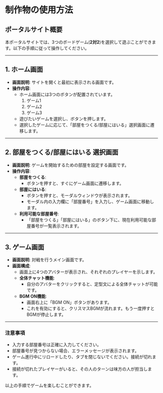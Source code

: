 
# 制作物の使用方法

## ポータルサイト概要
本ポータルサイトでは、3つのボードゲーム(**2対2**)を選択して遊ぶことができます。以下の手順に従って操作してください。

---

## 1. ホーム画面
- **画面説明**: サイトを開くと最初に表示される画面です。
- **操作内容**:
  - ホーム画面には3つのボタンが配置されています。
    1. ゲーム1
    2. ゲーム2
    3. ゲーム3
  - 遊びたいゲームを選択し、ボタンを押します。
  - 選択したゲームに応じて、「部屋をつくる/部屋にはいる」選択画面に遷移します。

---

## 2. 部屋をつくる/部屋にはいる 選択画面
- **画面説明**: ゲームを開始するための部屋を設定する画面です。
- **操作内容**:
  - **部屋をつくる**:
    - ボタンを押すと、すぐにゲーム画面に遷移します。
  - **部屋にはいる**:
    - ボタンを押すと、モーダルウィンドウが表示されます。
    - モーダル内の入力欄に「部屋番号」を入力し、ゲーム画面に移動します。
  - **利用可能な部屋番号**:
    - 「部屋をつくる」「部屋にはいる」のボタン下に、現在利用可能な部屋番号が一覧表示されます。

---

## 3. ゲーム画面
- **画面説明**: 対戦を行うメイン画面です。
- **画面構成**:
  - 画面上に4つのアバターが表示され、それぞれのプレイヤーを示します。
  - **全体チャット機能**:
    - 自分のアバターをクリックすると、定型文による全体チャットが可能です。
  - **BGM ON機能**:
    - 画面右上に「BGM ON」ボタンがあります。
    - これを有効にすると、クリスマスBGMが流れます。もう一度押すとBGMが停止します。

---

### 注意事項
- 入力する部屋番号は正確に入力してください。
- 部屋番号が見つからない場合、エラーメッセージが表示されます。
- ゲーム進行中にリロードしたり、タブを閉じないでください。接続が切れます。
- 接続が切れたプレイヤーがいると、その人のターンは味方の人が担当します。  


以上の手順でゲームを楽しむことができます。

